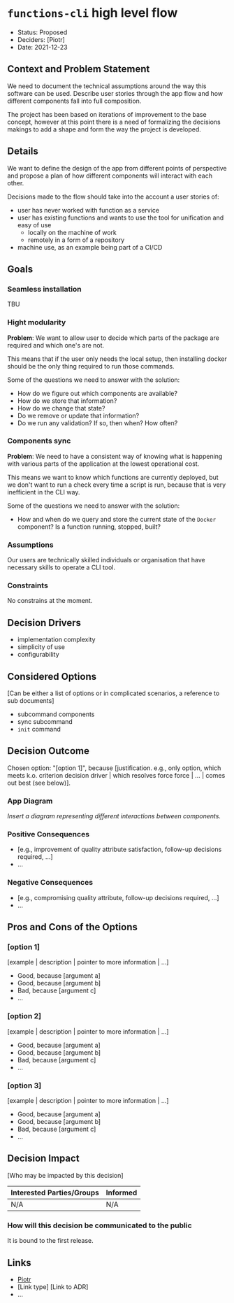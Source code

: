 # `functions-cli` high level flow

* Status: Proposed
* Deciders: [Piotr] <!-- optional -->
* Date: 2021-12-23

## Context and Problem Statement

We need to document the technical assumptions around the way this software can be used. Describe user stories through the app flow and how different components fall into full composition.

The project has been based on iterations of improvement to the base concept, however at this point there is a need of formalizing the decisions makings to add a shape and form the way the project is developed.

## Details <!-- optional -->

We want to define the design of the app from different points of perspective and propose a plan of how different components will interact with each other.

Decisions made to the flow should take into the account a user stories of:

* user has never worked with function as a service
* user has existing functions and wants to use the tool for unification and easy of use
  * locally on the machine of work
  * remotely in a form of a repository
* machine use, as an example being part of a CI/CD

## Goals

### Seamless installation

TBU

### Hight modularity

**Problem**: We want to allow user to decide which parts of the package are required and which one's are not.

This means that if the user only needs the local setup, then installing docker should be the only thing required to run those commands.

Some of the questions we need to answer with the solution:

* How do we figure out which components are available?
* How do we store that information?
* How do we change that state?
* Do we remove or update that information?
* Do we run any validation? If so, then when? How often?

### Components sync

**Problem**: We need to have a consistent way of knowing what is happening with various parts of the application at the lowest operational cost.

This means we want to know which functions are currently deployed, but we don't want to run a check every time a script is run, because that is very inefficient in the CLI way.

Some of the questions we need to answer with the solution:

* How and when do we query and store the current state of the `Docker` component? Is a function running, stopped, built?

### Assumptions <!-- optional -->

Our users are technically skilled individuals or organisation that have necessary skills to operate a CLI tool.

### Constraints <!-- optional -->

No constrains at the moment.

## Decision Drivers <!-- optional -->

* implementation complexity
* simplicity of use
* configurability

## Considered Options

[Can be either a list of options or in complicated scenarios, a reference to sub documents]

* subcommand components
* sync subcommand
* `init` command

## Decision Outcome

Chosen option: "[option 1]", because [justification. e.g., only option, which meets k.o. criterion decision driver | which resolves force force | … | comes out best (see below)].

### App Diagram

*Insert a diagram representing different interactions between components.*

### Positive Consequences <!-- optional -->

* [e.g., improvement of quality attribute satisfaction, follow-up decisions required, …]
* …

### Negative Consequences <!-- optional -->

* [e.g., compromising quality attribute, follow-up decisions required, …]
* …

## Pros and Cons of the Options <!-- optional -->

### [option 1]

[example | description | pointer to more information | …] <!-- optional -->

* Good, because [argument a]
* Good, because [argument b]
* Bad, because [argument c]
* … <!-- numbers of pros and cons can vary -->

### [option 2]

[example | description | pointer to more information | …] <!-- optional -->

* Good, because [argument a]
* Good, because [argument b]
* Bad, because [argument c]
* … <!-- numbers of pros and cons can vary -->

### [option 3]

[example | description | pointer to more information | …] <!-- optional -->

* Good, because [argument a]
* Good, because [argument b]
* Bad, because [argument c]
* … <!-- numbers of pros and cons can vary -->

## Decision Impact

[Who may be impacted by this decision]

| Interested Parties/Groups | Informed |
| ------------------------- | -------- |
|           N/A             |    N/A   |

### How will this decision be communicated to the public

It is bound to the first release.

## Links <!-- optional -->

* [Piotr](https://github.com/Katolus)
* [Link type] [Link to ADR] <!-- example: Refined by [ADR-0005](0005-example.md) -->
* … <!-- numbers of links can vary -->
